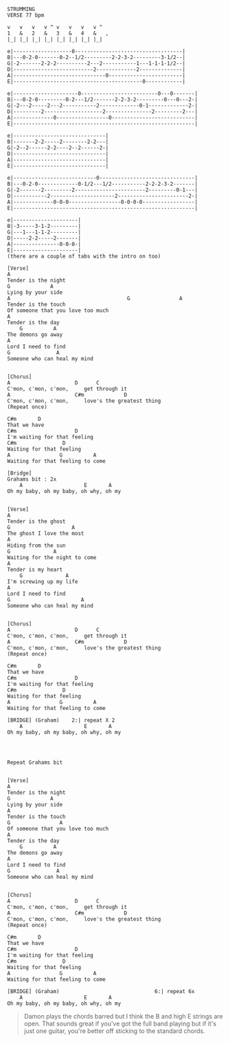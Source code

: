 
    STRUMMING
    VERSE 77 bpm

    v   v   v   v ^ v   v   v   v ^
    1   &   2   &   3   &   4   &   ,
    |_| |_| |_| |_| |_| |_| |_| |_| 

    e|-------------------0-----------------------------------|
    B|---0-2-0-------0-2--1/2---------2-2-3-2---------3-1/2--|
    G|-2-------2-2-2----------2---2-----------1---1-1-1-1/2--|
    D|--------------------------2-------------2--------------|
    A|------------------------------0------------------------|
    E|------------------------------------------0------------|
    
    e|---------------------0-------------------------0---0-------|
    B|---0-2-0---------0-2---1/2-------2-2-3-2---------0---0---2-|
    G|-2---2-----2---2-----------2-------------0-1-------------2-|
    D|---------2-------------------2---------------2---------2---|
    A|-------------0-----------------0---------------------------|
    E|-----------------------------------------------------------|
    
    e|------------------------------|
    B|-------2-2-----2--------2-2---|
    G|-2--2------2-2----2--2------2-|
    D|------------------------------|
    A|------------------------------|
    E|------------------------------|
    
    e|---------------------------0-------------------------------|
    B|---0-2-0-------------0-1/2---1/2-----------2-2-2-3-2-------|
    G|-2-------2---------2-----------------------2---------0-1---|
    D|-----------2---------------------2-----------------------2-|
    A|-------------0-0-0-----------------0-0-0-0-----------------|
    E|-----------------------------------------------------------|
    
    e|---------------------|
    B|-3-----3-1-2---------|
    G|---1---1-1-2---------|
    D|-----2-2-----2-------|
    A|---------------0-0-0-|
    E|---------------------|
    (there are a couple of tabs with the intro on too)

    [Verse]
    A
    Tender is the night
    G             A
    Lying by your side
    A                                      G                A
    Tender is the touch
    Of someone that you love too much
    A
    Tender is the day
        G          A
    The demons go away
    A
    Lord I need to find
    G               A
    Someone who can heal my mind
    
    
    [Chorus]
    A                     D      C
    C'mon, c'mon, c'mon,     get through it
    A                     C#m             D
    C'mon, c'mon, c'mon,     love's the greatest thing
    (Repeat once)
    
    C#m       D
    That we have
    C#m                   D
    I'm waiting for that feeling
    C#m               D
    Waiting for that feeling
    A                G          A
    Waiting for that feeling to come
    
    [Bridge]
    Grahams bit : 2x
        A                    E       A
    Oh my baby, oh my baby, oh why, oh my
    
    
    [Verse]
    A
    Tender is the ghost
    G                    A
    The ghost I love the most
    A
    Hiding from the sun
    G              A
    Waiting for the night to come
    A
    Tender is my heart
        G              A
    I'm screwing up my life
    A
    Lord I need to find
    G                       A
    Someone who can heal my mind
    
    
    [Chorus]
    A                     D      C
    C'mon, c'mon, c'mon,     get through it
    A                     C#m             D
    C'mon, c'mon, c'mon,     love's the greatest thing
    (Repeat once)
    
    C#m       D
    That we have
    C#m                   D
    I'm waiting for that feeling
    C#m               D
    Waiting for that feeling
    A                G          A
    Waiting for that feeling to come
    
    [BRIDGE] (Graham)    2:| repeat X 2
        A                    E       A
    Oh my baby, oh my baby, oh why, oh my


    
    
    Repeat Grahams bit
    
    
    [Verse]
    A
    Tender is the night
    G             A
    Lying by your side
    A
    Tender is the touch
    G                A
    Of someone that you love too much
    A
    Tender is the day
        G          A
    The demons go away
    A
    Lord I need to find
    G               A
    Someone who can heal my mind
    
    
    [Chorus]
    A                     D      C
    C'mon, c'mon, c'mon,     get through it
    A                     C#m             D
    C'mon, c'mon, c'mon,     love's the greatest thing
    (Repeat once)
    
    C#m       D
    That we have
    C#m                   D
    I'm waiting for that feeling
    C#m               D
    Waiting for that feeling
    A                G          A
    Waiting for that feeling to come
    
    [BRIDGE] (Graham)                               6:| repeat 6x
        A                    E       A
    Oh my baby, oh my baby, oh why, oh my
    

> Damon plays the chords barred but I think the B and high E strings are open.
> That sounds great if you've got the full band playing but if it's just one
> guitar, you're better off sticking to the standard chords.


